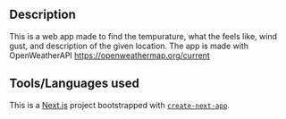 ## Description

This is a web app made to find the tempurature, what the feels like, wind gust, and description of the given location. The app is made with OpenWeatherAPI https://openweathermap.org/current 

## Tools/Languages used

This is a [Next.js](https://nextjs.org/) project bootstrapped with [`create-next-app`](https://github.com/vercel/next.js/tree/canary/packages/create-next-app).

